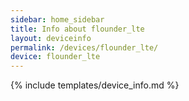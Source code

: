 ```yaml
---
sidebar: home_sidebar
title: Info about flounder_lte
layout: deviceinfo
permalink: /devices/flounder_lte/
device: flounder_lte
---
```

{% include templates/device_info.md %}
